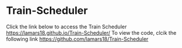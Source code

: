 # Train-Scheduler
Click the link below to access the Train Scheduler
https://lamars18.github.io/Train-Scheduler/
To view the code, clcik the following link
https://github.com/lamars18/Train-Scheduler
